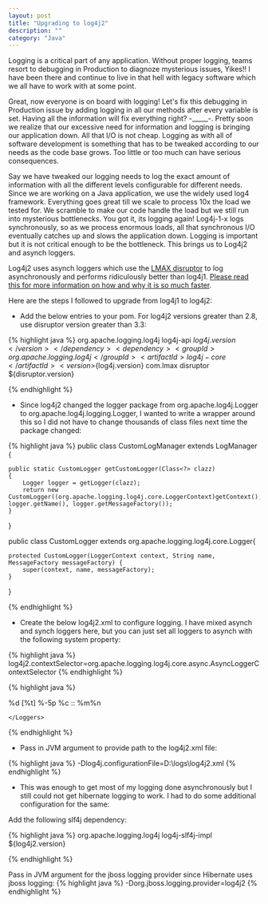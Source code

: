 ```yaml
---
layout: post
title: "Upgrading to log4j2"
description: ""
category: "Java"
---
```


Logging is a critical part of any application. Without proper logging, teams resort to debugging in Production to diagnoze mysterious issues, Yikes!! I have been there and continue to live in that hell with legacy software which we all have to work with at some point. 

Great, now everyone is on board with logging! Let's fix this debugging in Production issue by adding logging in all our methods after every variable is set. Having all the information will fix everything right? -_____-. Pretty soon we realize that our excessive need for information and logging is bringing our application down. All that I/O is not cheap. Logging as with all of software development is something that has to be tweaked according to our needs as the code base grows. Too little or too much can have serious consequences. 

Say we have tweaked our logging needs to log the exact amount of information with all the different levels configurable for different needs. Since we are working on a Java application, we use the widely used log4 framework. Everything goes great till we scale to process 10x the load we tested for. We scramble to make our code handle the load but we still run into mysterious bottlenecks. You got it, its logging again! Log4j-1-x logs synchronously, so as we process enormous loads, all that synchronous I/O eventually catches up and slows the application down. Logging is important but it is not critical enough to be the bottleneck. This brings us to Log4j2 and asynch loggers. 

Log4j2 uses asynch loggers which use the [LMAX disruptor](https://lmax-exchange.github.io/disruptor/) to log asynchronously and performs ridiculously better than log4j1. [Please read this for more information on how and why it is so much faster](https://grobmeier.solutions/log4j-2-performance-close-to-insane-20072013.html). 

Here are the steps I followed to upgrade from log4j1 to log4j2:

* Add the below entries to your pom. For log4j2 versions greater than 2.8, use disruptor version greater than 3.3:

{% highlight java %}
		<dependency>
            <groupId>org.apache.logging.log4j</groupId>
            <artifactId>log4j-api</artifactId>
            <version>${log4j.version}</version>
        </dependency>
        <dependency>
            <groupId>org.apache.logging.log4j</groupId>
            <artifactId>log4j-core</artifactId>
            <version>${log4j.version}</version>
        </dependency>
        <dependency>
            <groupId>com.lmax</groupId>
            <artifactId>disruptor</artifactId>
            <version>${disruptor.version}</version>
        </dependency>

{% endhighlight %}

* Since log4j2 changed the logger package from org.apache.log4j.Logger to org.apache.log4j.logging.Logger, I wanted to write a wrapper around this so I did not have to change thousands of class files next time the package changed:

{% highlight java %}
public class CustomLogManager extends LogManager {

	public static CustomLogger getCustomLogger(Class<?> clazz)
	{
		Logger logger = getLogger(clazz);
		return new CustomLogger((org.apache.logging.log4j.core.LoggerContext)getContext(), logger.getName(), logger.getMessageFactory());
	}
}

public class CustomLogger extends org.apache.logging.log4j.core.Logger{

	protected CustomLogger(LoggerContext context, String name, MessageFactory messageFactory) {
		super(context, name, messageFactory);
	}

}

{% endhighlight %}

* Create the below log4j2.xml to configure logging. I have mixed asynch and synch loggers here, but you can just set all loggers to asynch with the following system property:


{% highlight java %}
log4j2.contextSelector=org.apache.logging.log4j.core.async.AsyncLoggerContextSelector
{% endhighlight %}

{% highlight java %}
<?xml version="1.0" encoding="UTF-8"?>
<Configuration status="WARN">
    <Appenders>
       <RollingFile name="RollingFileAppender" fileName="d:/logs/WebApplog4j2.log"
      filePattern="d:/logs/WebApplog4j2-$${date:yyyy-MM}/app-%d{MM-dd-yyyy}-%i.log.gz"  immediateFlush="false">
        <PatternLayout>
            <Pattern>%d [%t] %-5p %c :: %m%n</Pattern>
        </PatternLayout>
        <Policies>
            <OnStartupTriggeringPolicy />
            <TimeBasedTriggeringPolicy />
            <SizeBasedTriggeringPolicy size="10 MB" />
        </Policies>
        <DefaultRolloverStrategy max="20" />
    </RollingFile>
    </Appenders>
    <Loggers>
	<AsyncLogger name="org.hibernate" level="ERROR">
		<AppenderRef ref="RollingFileAppender" />
	</AsyncLogger>
	<Root level="error">
			<AppenderRef ref="Console-Appender" />
	</Root>
	<AsyncLogger name="com.app" level="ERROR" additivity="false">
            <AppenderRef ref="RollingFileAppender" />
    </AsyncLogger>
	
    </Loggers>
</Configuration>
{% endhighlight %}

* Pass in JVM argument to provide path to the log4j2.xml file:

{% highlight java %}
-Dlog4j.configurationFile=D:\logs\log4j2.xml
{% endhighlight %}

* This was enough to get most of my logging done asynchronously but I still could not get hibernate logging to work. I had to do some additional configuration for the same:

Add the following slf4j dependency:

{% highlight java %}
	<dependency>
            <groupId>org.apache.logging.log4j</groupId>
            <artifactId>log4j-slf4j-impl</artifactId>
            <version>${log4j2.version}</version>
    </dependency>

{% endhighlight %}

Pass in JVM argument for the jboss logging provider since Hibernate uses jboss logging:
{% highlight java %}
-Dorg.jboss.logging.provider=log4j2
{% endhighlight %}

